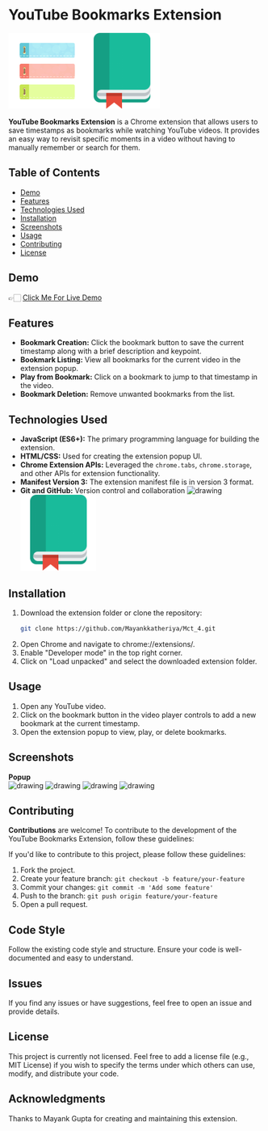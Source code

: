 # YouTube Bookmarks Extension

<img src="Assets/extn-icon.png" alt="drawing" width="150"/><img src="Assets/bookmark.png" alt="drawing" width="150"/>

**YouTube Bookmarks Extension** is a Chrome extension that allows users to save timestamps as bookmarks while watching YouTube videos. It provides an easy way to revisit specific moments in a video without having to manually remember or search for them.

## Table of Contents
- [Demo](#demo)
- [Features](#features)
- [Technologies Used](#technologies-used)
- [Installation](#installation)
- [Screenshots](#screenshots)
- [Usage](#usage)
- [Contributing](#contributing)
- [License](#license)

## Demo
👉🏻 [Click Me For Live Demo](https://drive.google.com/file/d/1PDAMzIh1VBh7nO3ezObSqJKojPEAm_au/view)

## Features

- **Bookmark Creation:** Click the bookmark button to save the current timestamp along with a brief description and keypoint.
- **Bookmark Listing:** View all bookmarks for the current video in the extension popup.
- **Play from Bookmark:** Click on a bookmark to jump to that timestamp in the video.
- **Bookmark Deletion:** Remove unwanted bookmarks from the list.

## Technologies Used

- **JavaScript (ES6+):** The primary programming language for building the extension.
- **HTML/CSS:** Used for creating the extension popup UI.
- **Chrome Extension APIs:** Leveraged the `chrome.tabs`, `chrome.storage`, and other APIs for extension functionality.
- **Manifest Version 3:** The extension manifest file is in version 3 format.
- **Git and GitHub:** Version control and collaboration
<img src="https://thumbs.dreamstime.com/b/html-css-js-icon-set-web-development-logo-icon-set-html-css-javascript-programming-symbol-html-css-js-icon-set-web-178080904.jpg" alt="drawing" width="150"/> <img src="Assets/bookmark.png" alt="drawing" width="150"/>

## Installation

1. Download the extension folder or clone the repository:
   ```bash
   git clone https://github.com/Mayankkatheriya/Mct_4.git
2. Open Chrome and navigate to chrome://extensions/.
3. Enable "Developer mode" in the top right corner.
4. Click on "Load unpacked" and select the downloaded extension folder.

## Usage
1. Open any YouTube video.
2. Click on the bookmark button in the video player controls to add a new bookmark at the current timestamp.
3. Open the extension popup to view, play, or delete bookmarks.

## Screenshots
**Popup** \
<img src="https://github.com/Mayankkatheriya/Mct_4/assets/128832286/db82db85-12df-4c58-8356-192168549858" alt="drawing" width="200" height="300"/>
<img src="https://github.com/Mayankkatheriya/Mct_4/assets/128832286/dd9c029d-d118-47fe-b64c-627bd2922c11" alt="drawing" width="200" height="300"/>
<img src="https://github.com/Mayankkatheriya/Mct_4/assets/128832286/91cf6077-55af-416f-9bf2-30bd09c75716" alt="drawing" width="200" height="300"/>
<img src="https://github.com/Mayankkatheriya/Mct_4/assets/128832286/dda02724-6fc5-443c-aee8-63dd8b6b24ba" alt="drawing" width="200" height="300"/>

## Contributing
**Contributions** are welcome! To contribute to the development of the YouTube Bookmarks Extension, follow these guidelines:

If you'd like to contribute to this project, please follow these guidelines:
1. Fork the project.
2. Create your feature branch: `git checkout -b feature/your-feature`
3. Commit your changes: `git commit -m 'Add some feature'`
4. Push to the branch: `git push origin feature/your-feature`
5. Open a pull request.

## Code Style
Follow the existing code style and structure. Ensure your code is well-documented and easy to understand.

## Issues
If you find any issues or have suggestions, feel free to open an issue and provide details.

## License
This project is currently not licensed. Feel free to add a license file (e.g., MIT License) if you wish to specify the terms under which others can use, modify, and distribute your code.

## Acknowledgments
Thanks to Mayank Gupta for creating and maintaining this extension.
